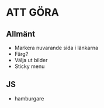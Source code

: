 # ATT GÖRA

## Allmänt
- Markera nuvarande sida i länkarna
- Färg?
- Välja ut bilder
- Sticky menu

## JS
- hamburgare
